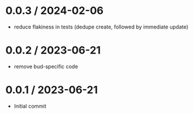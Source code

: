 # 0.0.3 / 2024-02-06

- reduce flakiness in tests (dedupe create, followed by immediate update)

# 0.0.2 / 2023-06-21

- remove bud-specific code

# 0.0.1 / 2023-06-21

- Initial commit
